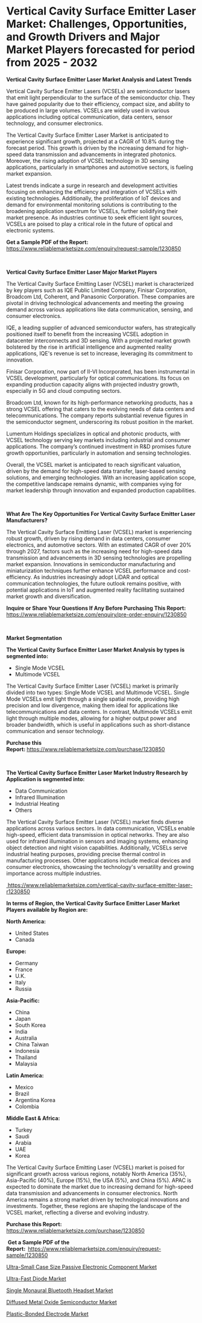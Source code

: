 <p><h1>Vertical Cavity Surface Emitter Laser Market: Challenges, Opportunities, and Growth Drivers and Major Market Players forecasted for period from 2025 - 2032</h1></p><p><strong>Vertical Cavity Surface Emitter Laser Market Analysis and Latest Trends</strong></p>
<p><p>Vertical Cavity Surface Emitter Lasers (VCSELs) are semiconductor lasers that emit light perpendicular to the surface of the semiconductor chip. They have gained popularity due to their efficiency, compact size, and ability to be produced in large volumes. VCSELs are widely used in various applications including optical communication, data centers, sensor technology, and consumer electronics.</p><p>The Vertical Cavity Surface Emitter Laser Market is anticipated to experience significant growth, projected at a CAGR of 10.8% during the forecast period. This growth is driven by the increasing demand for high-speed data transmission and advancements in integrated photonics. Moreover, the rising adoption of VCSEL technology in 3D sensing applications, particularly in smartphones and automotive sectors, is fueling market expansion.</p><p>Latest trends indicate a surge in research and development activities focusing on enhancing the efficiency and integration of VCSELs with existing technologies. Additionally, the proliferation of IoT devices and demand for environmental monitoring solutions is contributing to the broadening application spectrum for VCSELs, further solidifying their market presence. As industries continue to seek efficient light sources, VCSELs are poised to play a critical role in the future of optical and electronic systems.</p></p>
<p><strong>Get a Sample PDF of the Report:&nbsp;</strong> <a href="https://www.reliablemarketsize.com/enquiry/request-sample/1230850?utm_campaign=1999&utm_medium=2&utm_source=Github&utm_content=ia&utm_term=06042025&utm_id=vertical-cavity-surface-emitter-laser">https://www.reliablemarketsize.com/enquiry/request-sample/1230850</a></p>
<p>&nbsp;</p>
<p><strong>Vertical Cavity Surface Emitter Laser Major Market Players</strong></p>
<p><p>The Vertical Cavity Surface Emitting Laser (VCSEL) market is characterized by key players such as IQE Public Limited Company, Finisar Corporation, Broadcom Ltd, Coherent, and Panasonic Corporation. These companies are pivotal in driving technological advancements and meeting the growing demand across various applications like data communication, sensing, and consumer electronics.</p><p>IQE, a leading supplier of advanced semiconductor wafers, has strategically positioned itself to benefit from the increasing VCSEL adoption in datacenter interconnects and 3D sensing. With a projected market growth bolstered by the rise in artificial intelligence and augmented reality applications, IQE's revenue is set to increase, leveraging its commitment to innovation.</p><p>Finisar Corporation, now part of II-VI Incorporated, has been instrumental in VCSEL development, particularly for optical communications. Its focus on expanding production capacity aligns with projected industry growth, especially in 5G and cloud computing sectors.</p><p>Broadcom Ltd, known for its high-performance networking products, has a strong VCSEL offering that caters to the evolving needs of data centers and telecommunications. The company reports substantial revenue figures in the semiconductor segment, underscoring its robust position in the market.</p><p>Lumentum Holdings specializes in optical and photonic products, with VCSEL technology serving key markets including industrial and consumer applications. The company’s continued investment in R&D promises future growth opportunities, particularly in automation and sensing technologies.</p><p>Overall, the VCSEL market is anticipated to reach significant valuation, driven by the demand for high-speed data transfer, laser-based sensing solutions, and emerging technologies. With an increasing application scope, the competitive landscape remains dynamic, with companies vying for market leadership through innovation and expanded production capabilities.</p></p>
<p>&nbsp;</p>
<p><strong>What Are The Key Opportunities For Vertical Cavity Surface Emitter Laser Manufacturers?</strong></p>
<p><p>The Vertical Cavity Surface Emitting Laser (VCSEL) market is experiencing robust growth, driven by rising demand in data centers, consumer electronics, and automotive sectors. With an estimated CAGR of over 20% through 2027, factors such as the increasing need for high-speed data transmission and advancements in 3D sensing technologies are propelling market expansion. Innovations in semiconductor manufacturing and miniaturization techniques further enhance VCSEL performance and cost-efficiency. As industries increasingly adopt LiDAR and optical communication technologies, the future outlook remains positive, with potential applications in IoT and augmented reality facilitating sustained market growth and diversification.</p></p>
<p><strong>Inquire or Share Your Questions If Any Before Purchasing This Report:</strong> <a href="https://www.reliablemarketsize.com/enquiry/pre-order-enquiry/1230850?utm_campaign=1999&utm_medium=2&utm_source=Github&utm_content=ia&utm_term=06042025&utm_id=vertical-cavity-surface-emitter-laser">https://www.reliablemarketsize.com/enquiry/pre-order-enquiry/1230850</a></p>
<p>&nbsp;</p>
<p><strong>Market Segmentation</strong></p>
<p><strong>The Vertical Cavity Surface Emitter Laser Market Analysis by types is segmented into:</strong></p>
<p><ul><li>Single Mode VCSEL</li><li>Multimode VCSEL</li></ul></p>
<p><p>The Vertical Cavity Surface Emitter Laser (VCSEL) market is primarily divided into two types: Single Mode VCSEL and Multimode VCSEL. Single Mode VCSELs emit light through a single spatial mode, providing high precision and low divergence, making them ideal for applications like telecommunications and data centers. In contrast, Multimode VCSELs emit light through multiple modes, allowing for a higher output power and broader bandwidth, which is useful in applications such as short-distance communication and sensor technology.</p></p>
<p><strong>Purchase this Report:&nbsp;</strong><a href="https://www.reliablemarketsize.com/purchase/1230850?utm_campaign=1999&utm_medium=2&utm_source=Github&utm_content=ia&utm_term=06042025&utm_id=vertical-cavity-surface-emitter-laser">https://www.reliablemarketsize.com/purchase/1230850</a></p>
<p>&nbsp;</p>
<p><strong>The Vertical Cavity Surface Emitter Laser Market Industry Research by Application is segmented into:</strong></p>
<p><ul><li>Data Communication</li><li>Infrared Illumination</li><li>Industrial Heating</li><li>Others</li></ul></p>
<p><p>The Vertical Cavity Surface Emitter Laser (VCSEL) market finds diverse applications across various sectors. In data communication, VCSELs enable high-speed, efficient data transmission in optical networks. They are also used for infrared illumination in sensors and imaging systems, enhancing object detection and night vision capabilities. Additionally, VCSELs serve industrial heating purposes, providing precise thermal control in manufacturing processes. Other applications include medical devices and consumer electronics, showcasing the technology's versatility and growing importance across multiple industries.</p></p>
<p><a href="https://www.reliablemarketsize.com/vertical-cavity-surface-emitter-laser-r1230850?utm_campaign=1999&utm_medium=2&utm_source=Github&utm_content=ia&utm_term=06042025&utm_id=vertical-cavity-surface-emitter-laser">&nbsp;https://www.reliablemarketsize.com/vertical-cavity-surface-emitter-laser-r1230850</a></p>
<p><strong>In terms of Region, the Vertical Cavity Surface Emitter Laser Market Players available by Region are:</strong></p>
<p>
    <p> <strong> North America: </strong>
        <ul>
            <li>United States</li>
            <li>Canada</li>
        </ul>
        </p> 
    <p> <strong> Europe: </strong>
        <ul>
            <li>Germany</li>
            <li>France</li>
            <li>U.K.</li>
            <li>Italy</li>
            <li>Russia</li>
        </ul>
        </p> 
    <p> <strong> Asia-Pacific: </strong>
        <ul>
            <li>China</li>
            <li>Japan</li>
            <li>South Korea</li>
            <li>India</li>
            <li>Australia</li>
            <li>China Taiwan</li>
            <li>Indonesia</li>
            <li>Thailand</li>
            <li>Malaysia</li>
        </ul>
        </p> 
    <p> <strong> Latin America: </strong>
        <ul>
            <li>Mexico</li>
            <li>Brazil</li>
            <li>Argentina Korea</li>
            <li>Colombia</li>
        </ul>
        </p> 
    <p> <strong> Middle East & Africa: </strong>
        <ul>
            <li>Turkey</li>
            <li>Saudi</li>
            <li>Arabia</li>
            <li>UAE</li>
            <li>Korea</li>
        </ul>
    </p>
    </p>
<p><p>The Vertical Cavity Surface Emitting Laser (VCSEL) market is poised for significant growth across various regions, notably North America (35%), Asia-Pacific (40%), Europe (15%), the USA (5%), and China (5%). APAC is expected to dominate the market due to increasing demand for high-speed data transmission and advancements in consumer electronics. North America remains a strong market driven by technological innovations and investments. Together, these regions are shaping the landscape of the VCSEL market, reflecting a diverse and evolving industry.</p></p>
<p><strong>Purchase this Report: </strong><a href="https://www.reliablemarketsize.com/purchase/1230850?utm_campaign=1999&utm_medium=2&utm_source=Github&utm_content=ia&utm_term=06042025&utm_id=vertical-cavity-surface-emitter-laser">https://www.reliablemarketsize.com/purchase/1230850</a></p>
<p>&nbsp;<strong>Get a Sample PDF of the Report:&nbsp;&nbsp;</strong><a href="https://www.reliablemarketsize.com/enquiry/request-sample/1230850?utm_campaign=1999&utm_medium=2&utm_source=Github&utm_content=ia&utm_term=06042025&utm_id=vertical-cavity-surface-emitter-laser">https://www.reliablemarketsize.com/enquiry/request-sample/1230850</a></p>
<p><strong></strong></p>
<p><p><a href="https://github.com/irisadoranrx/Market-Research-Report-List-1/blob/main/ultra-small-case-size-passive-electronic-component-market.md?utm_campaign=1999&utm_medium=2&utm_source=Github&utm_content=ia&utm_term=06042025&utm_id=vertical-cavity-surface-emitter-laser">Ultra-Small Case Size Passive Electronic Component Market</a></p><p><a href="https://github.com/erkidrhoy/Market-Research-Report-List-1/blob/main/ultra-fast-diode-market.md?utm_campaign=1999&utm_medium=2&utm_source=Github&utm_content=ia&utm_term=06042025&utm_id=vertical-cavity-surface-emitter-laser">Ultra-Fast Diode Market</a></p><p><a href="https://github.com/semenbobbaxu/Market-Research-Report-List-1/blob/main/single-monaural-bluetooth-headset-market.md?utm_campaign=1999&utm_medium=2&utm_source=Github&utm_content=ia&utm_term=06042025&utm_id=vertical-cavity-surface-emitter-laser">Single Monaural Bluetooth Headset Market</a></p><p><a href="https://github.com/milievkulov/Market-Research-Report-List-1/blob/main/diffused-metal-oxide-semiconductor-market.md?utm_campaign=1999&utm_medium=2&utm_source=Github&utm_content=ia&utm_term=06042025&utm_id=vertical-cavity-surface-emitter-laser">Diffused Metal Oxide Semiconductor Market</a></p><p><a href="https://github.com/roffefaith6l/Market-Research-Report-List-1/blob/main/plastic-bonded-electrode-market.md?utm_campaign=1999&utm_medium=2&utm_source=Github&utm_content=ia&utm_term=06042025&utm_id=vertical-cavity-surface-emitter-laser">Plastic-Bonded Electrode Market</a></p></p>